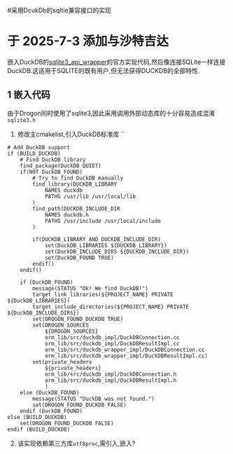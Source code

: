 #采用DcukDb的sqltie兼容接口的实现
# 于 2025-7-3 添加与沙特吉达
嵌入DuckDB的[sqlite3_api_wrapper](https://github.com/weidqi/duckdb/tree/main/tools/sqlite3_api_wrapper)的官方实现代码,然后像连接SQLite一样连接DuckDB.这适用于SQLITE的既有用户,但无法获得DUCKDB的全部特性.
## 1 嵌入代码
由于Drogon同时使用了sqlite3,因此采用调用外部动态库的十分容易造成混淆`sqlite3.h`
1. 修改主cmakelist,引入DuckDB标准库
``
```
# Add DuckDB support
if (BUILD_DUCKDB)
    # Find DuckDB library
    find_package(DuckDB QUIET)
    if(NOT DuckDB_FOUND)
        # Try to find DuckDB manually
        find_library(DUCKDB_LIBRARY
            NAMES duckdb
            PATHS /usr/lib /usr/local/lib
        )
        find_path(DUCKDB_INCLUDE_DIR
            NAMES duckdb.h
            PATHS /usr/include /usr/local/include 
        )
        
        if(DUCKDB_LIBRARY AND DUCKDB_INCLUDE_DIR)
            set(DuckDB_LIBRARIES ${DUCKDB_LIBRARY})
            set(DuckDB_INCLUDE_DIRS ${DUCKDB_INCLUDE_DIR})
            set(DuckDB_FOUND TRUE)
        endif()
    endif()

    if (DuckDB_FOUND)
        message(STATUS "Ok! We find DuckDB!")
        target_link_libraries(${PROJECT_NAME} PRIVATE ${DuckDB_LIBRARIES})
        target_include_directories(${PROJECT_NAME} PRIVATE ${DuckDB_INCLUDE_DIRS})
        set(DROGON_FOUND_DUCKDB TRUE)
        set(DROGON_SOURCES
            ${DROGON_SOURCES}
            orm_lib/src/duckdb_impl/DuckDBConnection.cc
            orm_lib/src/duckdb_impl/DuckDBResultImpl.cc
            orm_lib/src/duckdb_wrapper_impl/DuckDBConnection.cc
            orm_lib/src/duckdb_wrapper_impl/DuckDBResultImpl.cc)
        set(private_headers
            ${private_headers}
            orm_lib/src/duckdb_impl/DuckDBConnection.h
            orm_lib/src/duckdb_impl/DuckDBResultImpl.h
            )
    else (DuckDB_FOUND)
        message(STATUS "DuckDB was not found.")
        set(DROGON_FOUND_DUCKDB FALSE)
    endif (DuckDB_FOUND)
else (BUILD_DUCKDB)
    set(DROGON_FOUND_DUCKDB FALSE)
endif (BUILD_DUCKDB)

```
2. 该实现依赖第三方库`utf8proc`,需引入,嵌入?